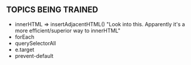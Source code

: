 ## TOPICS BEING TRAINED
- innerHTML => insertAdjacentHTML() "Look into this. Apparently it's a more efficient/superior way to innerHTML"
- forEach
- querySelectorAll
- e.target
- prevent-default
